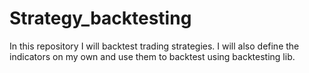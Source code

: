 # Strategy_backtesting
In this repository I will backtest trading strategies. I will also define the indicators on my own and use them to backtest using backtesting lib.

